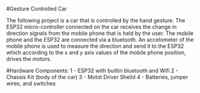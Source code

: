 #Gesture Controlled Car

The following project is a car that is controlled by the hand gesture. The ESP32 micro-controller connected on the car receives the change in direction signals from the
mobile phone that is held by the user. The mobile phone and the ESP32 are connected via a bluetooth. An accelometer of the mobile phone is used to measure the direction
and send it to the ESP32 which according to the x and y axis values of the mobile phone position, drives the motors.

#Hardware Components: 
1 - ESP32 with builtin bluetooth and Wifi
2 - Chassis Kit (body of the car)
3 - Motot Driver Sheild
4 - Batteries, jumper wires, and switches 
